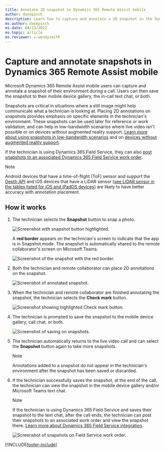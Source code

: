 ```yaml
---
title: Annotate 2D snapshot in Dynamics 365 Remote Assist mobile
author: davepinch
description: Learn how to capture and annotate a 2D snapshot in the Dynamics 365 Remote Assist mobile app. 
ms.author: davepinch
ms.date: 04/13/2022
ms.topic: article
ms.reviewer: v-wendysmith
---
```


# Capture and annotate snapshots in Dynamics 365 Remote Assist mobile 

Microsoft Dynamics 365 Remote Assist mobile users can capture and annotate a snapshot of their environment during a call. Users can then save the snapshot to their mobile device gallery, the in-call text chat, or both.

Snapshots are critical in situations where a still image might help communicate what a technician is looking at. Placing 2D annotations on snapshots provides emphasis on specific elements in the technician's environment. These snapshots can be used later for reference or work validation, and can help in low-bandwidth scenarios where live video isn't possible or on devices without augmented reality support. [Learn more about using snapshots in low-bandwidth scenarios](./poor-network-connectivity.md) and on [devices without augmented reality support](./calls-using-devices-without-AR.md). 

If the technician is using Dynamics 365 Field Service, they can also [post snapshots to an associated Dynamics 365 Field Service work order](./fs-integration.md).

> [!NOTE]
> Android devices that have a time-of-flight (ToF) sensor and support the [Depth API](https://developers.google.com/ar/discover/supported-devices) and iOS devices that have a LiDAR sensor [(see LiDAR sensor in the tables listed for iOS and iPadOS devices)](https://en.wikipedia.org/wiki/List_of_iOS_and_iPadOS_devices) are likely to have better accuracy with annotation placement.

## How it works

1. The technician selects the **Snapshot** button to snap a photo. 

    ![Screenshot with snapshot button highlighted.](./media/2D-snapshot-1.jpg "Screenshot with snapshot button highlighted")

    A **red border** appears on the technician's screen to indicate that the app is in Snapshot mode. The snapshot is automatically shared to the remote collaborator's screen on Microsoft Teams.

    ![Screenshot of the snapshot with the red border.](./media/2D-snapshot-2.jpg "Screenshot of the snapshot with the red border")

2. Both the technician and remote collaborator can place 2D annotations on the snapshot. 

    ![Screenshot of annotated snapshot.](./media/2D-snapshot-3.jpg "Screenshot of annotated snapshot")

3.	When the technician and remote collaborator are finished annotating the snapshot, the technician selects the **Check mark** button.  

    ![Screenshot showing highlighted Check mark button.](./media/2D-snapshot-4.jpg "Screenshot showing highlighted Check mark button")

4.	The technician is prompted to save the snapshot to the mobile device gallery, call chat, or both. 

    ![Screenshot of saving on snapshots.](./media/annotate-snapshots-1.jpg "Save snapshot")

5. The technician automatically returns to the live video call and can select the **Snapshot** button again to take more snapshots. 
   
    >[!NOTE] 
    > Annotations added to a snapshot do not appear in the technician's environment after the snapshot has been saved or discarded. 

6. If the technician successfully saves the snapshot, at the end of the call, the technician can view the snapshot in the mobile device gallery and/or Microsoft Teams text chat. 

    >[!NOTE] 
    > If the technician is using Dynamics 365 Field Service and saves their snapshot to the text chat, after the call ends, the technician can post their snapshots to an associated work order and view the snapshot there. [Learn more about Dynamics 365 Field Service integration](./fs-integration.md).
    > 
    > ![Screenshot of snapshots on Field Service work order.](./media/annotate-snapshots-2.jpg "Field Service")

[!INCLUDE[footer-include](../../includes/footer-banner.md)]
